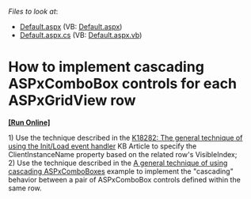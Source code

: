 <!-- default file list -->
*Files to look at*:

* [Default.aspx](./CS/WebSite/Default.aspx) (VB: [Default.aspx](./VB/WebSite/Default.aspx))
* [Default.aspx.cs](./CS/WebSite/Default.aspx.cs) (VB: [Default.aspx.vb](./VB/WebSite/Default.aspx.vb))
<!-- default file list end -->
# How to implement cascading ASPxComboBox controls for each ASPxGridView row
<!-- run online -->
**[[Run Online]](https://codecentral.devexpress.com/e4395/)**
<!-- run online end -->


<p>1) Use the technique described in the <a href="https://www.devexpress.com/Support/Center/p/K18282">K18282: The general technique of using the Init/Load event handler</a> KB Article to specify the ClientInstanceName property based on the related row's VisibleIndex;<br />2) Use the technique described in the <a href="https://www.devexpress.com/Support/Center/p/E2355">A general technique of using cascading ASPxComboBoxes</a> example to implement the "cascading" behavior between a pair of ASPxComboBox controls defined within the same row.</p>

<br/>



